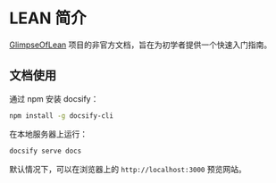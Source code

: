 # LEAN 简介

[GlimpseOfLean](https://github.com/RexWzh/GlimpseOfLean) 项目的非官方文档，旨在为初学者提供一个快速入门指南。

## 文档使用

通过 npm 安装 docsify：
```bash
npm install -g docsify-cli
```

在本地服务器上运行：
```bash
docsify serve docs
```

默认情况下，可以在浏览器上的 `http://localhost:3000` 预览网站。
